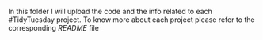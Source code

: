 In this folder I will upload the code and the info related to each #TidyTuesday project. To know more about each project please refer to the corresponding *README* file
